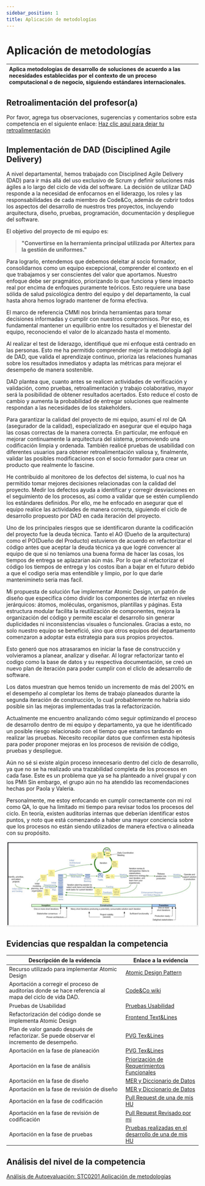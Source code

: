 ```yaml
---
sidebar_position: 1
title: Aplicación de metodologías
---
```

# Aplicación de metodologías


| Aplica metodologías de desarrollo de soluciones de acuerdo a las necesidades establecidas por el contexto de un proceso computacional o de negocio, siguiendo estándares internacionales. |
| :------------------------------------------------------------------------------------------------------------------------------------------------------------------------------------------ |

## Retroalimentación del profesor(a)

Por favor, agrega tus observaciones, sugerencias y comentarios sobre esta competencia en el siguiente enlace:  [Haz clic aquí para dejar tu retroalimentación](https://docs.google.com/document/d/1f6gmGv0hTGyq5ed3QdRZqxQ17BcpTBjYNlZJMbyOESY/edit?usp=sharing)

## Implementación de DAD (Disciplined Agile Delivery)

A nivel departamental, hemos trabajado con Disciplined Agile Delivery (DAD) para ir más allá del uso exclusivo de Scrum y definir soluciones más ágiles a lo largo del ciclo de vida del software. La decisión de utilizar DAD responde a la necesidad de enfocarnos en el liderazgo, los roles y las responsabilidades de cada miembro de Code&Co, además de cubrir todos los aspectos del desarrollo de nuestros tres proyectos, incluyendo arquitectura, diseño, pruebas, programación, documentación y despliegue del software.

El objetivo del proyecto de mi equipo es:

> **"Convertirse en la herramienta principal utilizada por Altertex para la gestión de uniformes."**

Para lograrlo, entendemos que debemos deleitar al socio formador, consolidarnos como un equipo excepcional, comprender el contexto en el que trabajamos y ser conscientes del valor que aportamos. Nuestro enfoque debe ser pragmático, priorizando lo que funciona y tiene impacto real por encima de enfoques puramente teóricos. Esto requiere una base sólida de salud psicológica dentro del equipo y del departamento, la cual hasta ahora hemos logrado mantener de forma efectiva.

El marco de referencia CMMI nos brinda herramientas para tomar decisiones informadas y cumplir con nuestros compromisos. Por eso, es fundamental mantener un equilibrio entre los resultados y el bienestar del equipo, reconociendo el valor de lo alcanzado hasta el momento.

Al realizar el test de liderazgo, identifiqué que mi enfoque está centrado en las personas. Esto me ha permitido comprender mejor la metodología ágil de DAD, que valida el aprendizaje continuo, prioriza las relaciones humanas sobre los resultados inmediatos y adapta las métricas para mejorar el desempeño de manera sostenible.

DAD plantea que, cuanto antes se realicen actividades de verificación y validación, como pruebas, retroalimentación y trabajo colaborativo, mayor será la posibilidad de obtener resultados acertados. Esto reduce el costo de cambio y aumenta la probabilidad de entregar soluciones que realmente respondan a las necesidades de los stakeholders.

Para garantizar la calidad del proyecto de mi equipo, asumí el rol de QA (asegurador de la calidad), especializado en asegurar que el equipo haga las cosas correctas de la manera correcta. En particular, me enfoqué en mejorar continuamente la arquitectura del sistema, promoviendo una codificación limpia y ordenada. También realicé pruebas de usabilidad con diferentes usuarios para obtener retroalimentación valiosa y, finalmente, validar las posibles modificaciones con el socio formador para crear un producto que realmente lo fascine.

He contribuido al monitoreo de los defectos del sistema, lo cual nos ha permitido tomar mejores decisiones relacionadas con la calidad del proyecto. Medir los defectos ayuda a identificar y corregir desviaciones en el seguimiento de los procesos, así como a validar que se estén cumpliendo los estándares definidos. Por ello, me he enfocado en asegurar que el equipo realice las actividades de manera correcta, siguiendo el ciclo de desarrollo propuesto por DAD en cada iteración del proyecto.

Uno de los principales riesgos que se identificaron durante la codificación del proyecto fue la deuda técnica. Tanto el AO (Dueño de la arquitectura) como el PO(Dueño del Producto) estuvieron de acuerdo en refactorizar el código antes que aceptar la deuda técnica ya que logré convencer al equipo de que si no teníamos una buena forma de hacer las cosas, los tiempos de entrega se aplazarian aún más. Por lo que al refactorizar el código los tiempos de entrega y los costos iban a bajar en el futuro debido a que el codigo seria mas entendible y limpio, por lo que darle mantenimineto seria mas facil.

Mi propuesta de solución fue implementar Atomic Design, un patrón de diseño que especifica cómo dividir los componentes de interfaz en niveles jerárquicos: átomos, moléculas, organismos, plantillas y páginas. Esta estructura modular facilita la reutilización de componentes, mejora la organización del código y permite escalar el desarrollo sin generar duplicidades ni inconsistencias visuales o funcionales. Gracias a esto, no solo nuestro equipo se benefició, sino que otros equipos del departamento comenzaron a adoptar esta estrategia para sus propios proyectos.

Esto generó que nos atrasaramos en iniciar la fase de construcción y volvieramos a planear, analizar y diseñar. Al lograr refactorizar tanto el codigo como la base de datos y su respectiva documentación, se creó un nuevo plan de iteración para poder cumplir con el cliclo de adesarrollo de software.

Los datos muestran que hemos tenido un incremento de más del 200% en el desempeño al completar los ítems de trabajo planeados durante la segunda iteración de construcción, lo cual probablemente no habría sido posible sin las mejoras implementadas tras la refactorización.

Actualmente me encuentro analizando cómo seguir optimizando el proceso de desarrollo dentro de mi equipo y departamento, ya que he identificado un posible riesgo relacionado con el tiempo que estamos tardando en realizar las pruebas. Necesito recopilar datos que confirmen esta hipótesis para poder proponer mejoras en los procesos de revisión de código, pruebas y despliegue.

Aún no sé si existe algún proceso innecesario dentro del ciclo de desarrollo, ya que no se ha realizado una trazabilidad completa de los procesos en cada fase. Este es un problema que ya se ha planteado a nivel grupal y con los PMñ Sin embargo, el grupo aún no ha atendido las recomendaciones hechas por Paola y Valeria.

Personalmente, me estoy enfocando en cumplir correctamente con mi rol como QA, lo que ha limitado mi tiempo para revisar todos los procesos del ciclo. En teoría, existen auditorías internas que deberían identificar estos puntos, y noto que está comenzando a haber una mayor conciencia sobre que los procesos no están siendo utilizados de manera efectiva o alineada con su propósito.

![1746137464694](images/AplicacionMetodologias/1746137464694.png)

## Evidencias que respaldan la competencia


| Descripción de la evidencia                                                                             | Enlace a la evidencia                                                                                                                                                         |
| -------------------------------------------------------------------------------------------------------- | ----------------------------------------------------------------------------------------------------------------------------------------------------------------------------- |
| Recurso utilizado para implementar Atomic Design                                                         | [Atomic Design Pattern](https://rjroopal.medium.com/atomic-design-pattern-structuring-your-react-application-970dd57520f8)                                                    |
| Aportación a corregir el proceso de auditorías donde se hace referencia al mapa del ciclo de vida DAD. | [Code&Co wiki](https://codeandco-wiki.netlify.app/docs/procesos/PR12-auditorias)                                                                                              |
| Pruebas de Usabilidad                                                                                    | [Pruebas Usabilidad](https://docs.google.com/spreadsheets/d/1NLGwGrGA5PVOEzLaqxa8Ts1D_Ng3QzzqNKWJYUzxD-M/edit?usp=sharing)                                                    |
| Refactorización del código donde se implementa Atomic Design                                           | [Frontend Text&Lines](https://github.com/CodeAnd-Co/Frontend-Text-Lines/tree/develop/src/vistas/componentes)                                                                  |
| Plan de valor ganado después de refactorizar. Se puede observar el incremento de desempeño.            | [PVG Tex&Lines](https://docs.google.com/spreadsheets/d/1ins7a1KF_8chA4lhZNzRSiH3ySl5aHztllgCIgqCqOk/edit?usp=sharing)                                                         |
| Aportación en la fase de planeación                                                                    | [PVG Tex&Lines](https://docs.google.com/spreadsheets/d/1ins7a1KF_8chA4lhZNzRSiH3ySl5aHztllgCIgqCqOk/edit?usp=sharing)                                                         |
| Aportación en la fase de análisis                                                                      | [Priorización de Requerimientos Funcionales](https://docs.google.com/spreadsheets/d/1ToxcYLMjoZ0dPXlb2eTesLf_YXg8q86tE7bredXapYk/edit?gid=2006473852#gid=2006473852)         |
| Aportación en la fase de diseño                                                                        | [MER y Diccionario de Datos](https://codeandco-wiki.netlify.app/docs/proyectos/textiles/documentacion/diagrama-mer/)                                                          |
| Aportación en la fase de revisión de diseño                                                           | [MER y Diccionario de Datos](https://codeandco-wiki.netlify.app/docs/proyectos/textiles/documentacion/diagrama-mer/)                                                          |
| Aportación en la fase de codificación                                                                  | [Pull Request de una de mis HU](https://github.com/CodeAnd-Co/Frontend-Text-Lines/pull/23)                                                                                    |
| Aportación en la fase de revisión de codificación                                                     | [Pull Request Revisado por mi](https://github.com/CodeAnd-Co/Frontend-Text-Lines/pull/17)                                                                                     |
| Aportación en la fase de pruebas                                                                        | [Pruebas realizadas en el desarrollo de una de mis HU](https://docs.google.com/spreadsheets/d/1NLGwGrGA5PVOEzLaqxa8Ts1D_Ng3QzzqNKWJYUzxD-M/edit?gid=233812011#gid=233812011) |

## Análisis del nivel de la competencia

[Análisis de Autoevaluación: STC0201 Aplicación de metodologías](/docs/STC0201/Analisis)
